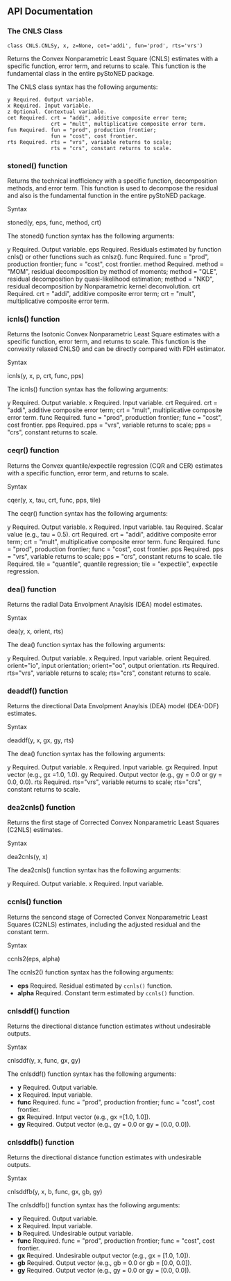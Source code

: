## API Documentation

### The CNLS Class    

`class CNLS.CNLSy, x, z=None, cet='addi', fun='prod', rts='vrs')`

Returns the Convex Nonparametric Least Square (CNLS) estimates with a specific function, error term, and returns to scale. This function is the fundamental  class in the entire pyStoNED package.

The CNLS class syntax has the following arguments:

    y Required. Output variable.
    x Required. Input variable.
    z Optional. Contextual variable.
    cet Required. crt = "addi", additive composite error term; 
                  crt = "mult", multiplicative composite error term.
    fun Required. fun = "prod", production frontier; 
                  fun = "cost", cost frontier.
    rts Required. rts = "vrs", variable returns to scale; 
                  rts = "crs", constant returns to scale.


### stoned() function

Returns the technical inefficiency with a specific function, decomposition methods, and error term. This function is used to decompose the residual and also is the fundamental function in the entire pyStoNED package.

Syntax

stoned(y, eps, func, method, crt)

The stoned() function syntax has the following arguments:

y Required. Output variable.
eps Required. Residuals estimated by function cnls() or other functions such as cnlsz().
func Required. func = "prod", production frontier; func = "cost", cost frontier.
method Required. method = "MOM", residual decomposition by method of moments; method = "QLE", residual decomposition by quasi-likelihood estimation; method = "NKD", residual decomposition by Nonparametric kernel deconvolution.
crt Required. crt = "addi", additive composite error term; crt = "mult", multiplicative composite error term.



### icnls() function

Returns the Isotonic Convex Nonparametric Least Square estimates with a specific function, error term, and returns to scale. This function is the convexity relaxed CNLS() and can be directly compared with FDH estimator.

Syntax

icnls(y, x, p, crt, func, pps)

The icnls() function syntax has the following arguments:

y Required. Output variable.
x Required. Input variable.
crt Required. crt = "addi", additive composite error term; crt = "mult", multiplicative composite error term.
func Required. func = "prod", production frontier; func = "cost", cost frontier.
pps Required. pps = "vrs", variable returns to scale; pps = "crs", constant returns to scale.

### ceqr() function

Returns the Convex quantile/expectile regression (CQR and CER) estimates with a specific function, error term, and returns to scale.

Syntax

cqer(y, x, tau, crt, func, pps, tile)

The ceqr() function syntax has the following arguments:

y Required. Output variable.
x Required. Input variable.
tau Required. Scalar value (e.g., tau = 0.5).
crt Required. crt = "addi", additive composite error term; crt = "mult", multiplicative composite error term.
func Required. func = "prod", production frontier; func = "cost", cost frontier.
pps Required. pps = "vrs", variable returns to scale; pps = "crs", constant returns to scale.
tile Required. tile = "quantile", quantile regression; tile = "expectile", expectile regression.

### dea() function

Returns the radial Data Envolpment Anaylsis (DEA) model estimates.

Syntax

dea(y, x, orient, rts)

The dea() function syntax has the following arguments:

y Required. Output variable.
x Required. Input variable.
orient Required. orient="io", input orientation; orient="oo", output orientation.
rts Required. rts="vrs", variable returns to scale; rts="crs", constant returns to scale.

### deaddf() function

Returns the directional Data Envolpment Anaylsis (DEA) model (DEA-DDF) estimates.

Syntax

deaddf(y, x, gx, gy, rts)

The dea() function syntax has the following arguments:

y Required. Output variable.
x Required. Input variable.
gx Required. Input vector (e.g., gx =1.0, 1.0).
gy Required. Output vector (e.g., gy = 0.0 or gy = 0.0, 0.0).
rts Required. rts="vrs", variable returns to scale; rts="crs", constant returns to scale.


### dea2cnls() function

Returns the first stage of Corrected Convex Nonparametric Least Squares (C2NLS) estimates.

Syntax

dea2cnls(y, x)

The dea2cnls() function syntax has the following arguments:

y Required. Output variable.
x Required. Input variable.


### ccnls() function

Returns the sencond stage of Corrected Convex Nonparametric Least Squares (C2NLS) estimates, including the adjusted residual and the constant term.

Syntax

ccnls2(eps, alpha)

The ccnls2() function syntax has the following arguments:

+ **eps**  Required. Residual estimated by `ccnls()` function.
+ **alpha**  Required. Constant term estimated by `ccnls()` function.


### cnlsddf() function

Returns the directional distance function estimates without undesirable outputs.

Syntax

cnlsddf(y, x, func, gx, gy)

The cnlsddf() function syntax has the following arguments:

+ **y**  Required. Output variable.
+ **x**  Required. Input variable.
+ **func**  Required. func = "prod", production frontier; func = "cost", cost frontier.
+ **gx**  Required. Intput vector (e.g., gx =[1.0, 1.0]).
+ **gy**  Required. Output vector (e.g., gy = 0.0 or gy = [0.0, 0.0]).




### cnlsddfb() function

Returns the directional distance function estimates with undesirable outputs.

Syntax

cnlsddfb(y, x, b, func, gx, gb, gy)

The cnlsddfb() function syntax has the following arguments:

+ **y**  Required. Output variable.
+ **x**  Required. Input variable.
+ **b**  Required. Undesirable output variable.
+ **func**  Required. func = "prod", production frontier; func = "cost", cost frontier.
+ **gx**  Required. Undesirable output vector (e.g., gx = [1.0, 1.0]).
+ **gb**  Required. Output vector (e.g., gb = 0.0 or gb = [0.0, 0.0]).
+ **gy**  Required. Output vector (e.g., gy = 0.0 or gy = [0.0, 0.0]).